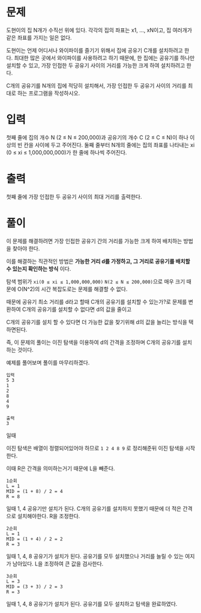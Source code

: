 # 문제
도현이의 집 N개가 수직선 위에 있다. 각각의 집의 좌표는 x1, ..., xN이고, 집 여러개가 같은 좌표를 가지는 일은 없다.

도현이는 언제 어디서나 와이파이를 즐기기 위해서 집에 공유기 C개를 설치하려고 한다. 최대한 많은 곳에서 와이파이를 사용하려고 하기 때문에, 한 집에는 공유기를 하나만 설치할 수 있고, 가장 인접한 두 공유기 사이의 거리를 가능한 크게 하여 설치하려고 한다.

C개의 공유기를 N개의 집에 적당히 설치해서, 가장 인접한 두 공유기 사이의 거리를 최대로 하는 프로그램을 작성하시오.

# 입력
첫째 줄에 집의 개수 N (2 ≤ N ≤ 200,000)과 공유기의 개수 C (2 ≤ C ≤ N)이 하나 이상의 빈 칸을 사이에 두고 주어진다. 둘째 줄부터 N개의 줄에는 집의 좌표를 나타내는 xi (0 ≤ xi ≤ 1,000,000,000)가 한 줄에 하나씩 주어진다.

# 출력
첫째 줄에 가장 인접한 두 공유기 사이의 최대 거리를 출력한다.

# 풀이
이 문제를 해결하려면 가장 인접한 공유기 간의 거리를 가능한 크게 하여 배치하는 방법을 찾아야 한다. 

이를 해결하는 직관적인 방법은 **가능한 거리 d를 가정하고, 그 거리로 공유기를 배치할 수 있는지 확인하는 방식** 이다.

탐색 범위가 `xi(0 ≤ xi ≤ 1,000,000,000)` `N(2 ≤ N ≤ 200,000)`으로 매우 크기 때문에 O(N^2)의 시간 복잡도로는 문제를 해결할 수 없다.

때문에 공유기 최소 거리를 d라고 할때 C개의 공유기를 설치할 수 있는가?로 문제를 변환하여 C개의 공유기를 설치할 수 없다면 d의 값을 줄이고

C개의 공유기를 설치 할 수 있다면 더 가능한 값을 찾기위해 d의 값을 늘리는 방식을 택하면된다.

즉, 이 문제의 풀이는 이진 탐색을 이용하여 d의 간격을 조정하며 C개의 공유기를 설치하는 것이다.

예제를 풀어보며 풀이를 마무리하겠다.

```
입력
5 3
1
2
8
4
9
```

```
출력
3
```
일때

이진 탐색은 배열이 정렬되어있어야 하므로  `1 2 4 8 9` 로 정리해준뒤 이진 탐색을 시작한다.

이때 R은 간격을 의미하는거기 때문에 L을 빼준다.
```
1순회
L = 1
MID = (1 + 8) / 2 = 4
R = 8
```
일때 1, 4 공유기만 설치가 된다. C개의 공유기를 설치하지 못했기 때문에 더 적은 간격으로 설치해야한다. R을 조정한다.

```
2순회
L = 1
MID = (1 + 4) / 2 = 2
R = 3
```
일때 1, 4, 8 공유기가 설치가 된다. 공유기를 모두 설치했으나 거리를 늘릴 수 있는 여지가 남아있다. L을 조정하여 큰 값을 검사한다.

```
3순회
L = 3
MID = (3 + 3) / 2 = 3
R = 3
```
일때 1, 4, 8 공유기가 설치가 된다. 공유기를 모두 설치하고 탐색을 완료하였다.



